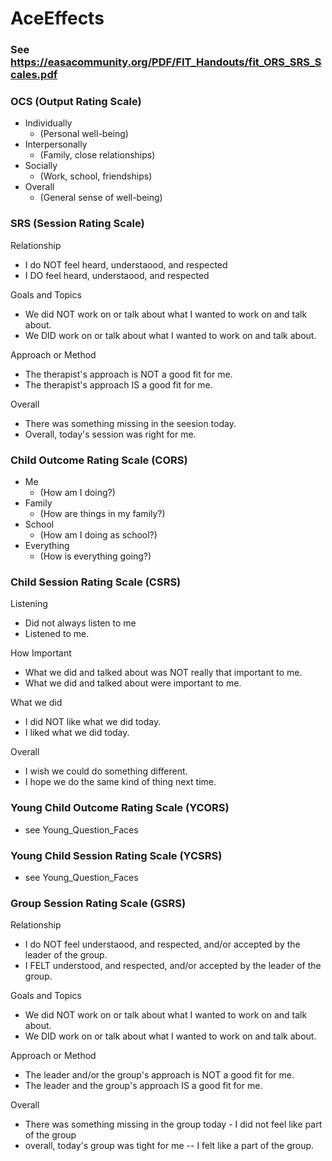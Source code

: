 # AceEffects

### See https://easacommunity.org/PDF/FIT_Handouts/fit_ORS_SRS_Scales.pdf


### OCS (Output Rating Scale)
* Individually
  * (Personal well-being)
* Interpersonally
  * (Family, close relationships)
* Socially
  * (Work, school, friendships)
* Overall
  * (General sense of well-being)




### SRS (Session Rating Scale)
Relationship
* I do NOT feel heard, understaood, and respected
* I DO feel heard, understaood, and respected

Goals and Topics
* We did NOT work on or talk about what I wanted to work on and talk about.
* We DID work on or talk about what I wanted to work on and talk about.

Approach or Method
* The therapist's approach is NOT a good fit for me.
* The therapist's approach IS a good fit for me.

Overall
* There was something missing in the seesion today.
* Overall, today's session was right for me.

### Child Outcome Rating Scale (CORS)
* Me
    * (How am I doing?)
* Family
    * (How are things in my family?)
* School
    * (How am I doing as school?)
* Everything
    * (How is everything going?)

### Child Session Rating Scale (CSRS)

Listening
* Did not always listen to me
* Listened to me.

How Important
* What we did and talked about was NOT really that important to me.
* What we did and talked about were important to me.

What we did
* I did NOT like what we did today.
* I liked what we did today.

Overall
* I wish we could do something different.
* I hope we do the same kind of thing next time.

### Young Child Outcome Rating Scale (YCORS)
* see Young_Question_Faces

### Young Child Session Rating Scale (YCSRS)
* see Young_Question_Faces

###  Group Session Rating Scale (GSRS)
Relationship
* I do NOT feel understaood, and respected, and/or accepted by the leader of the group.
* I FELT understood, and respected, and/or accepted by the leader of the group.

Goals and Topics
* We did NOT work on or talk about what I wanted to work on and talk about.
* We DID work on or talk about what I wanted to work on and talk about.

Approach or Method
* The leader and/or the group's approach is NOT a good fit for me.
* The leader and the group's approach IS a good fit for me.

Overall
* There was something missing in the group today - I did not feel like part of the group
* overall, today's group was tight for me -- I felt like a part of the group.
